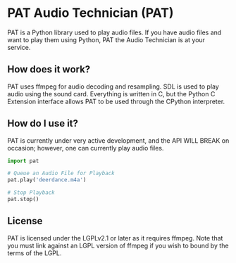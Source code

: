 # PAT Audio Technician (PAT)
PAT is a Python library used to play audio files. If you have audio files and want to play them using 
Python, PAT the Audio Technician is at your service.

## How does it work?
PAT uses ffmpeg for audio decoding and resampling. SDL is used to play audio using the sound card. 
Everything is written in C, but the Python C Extension interface allows PAT to be used through the 
CPython interpreter.

## How do I use it?
PAT is currently under very active development, and the API WILL BREAK on occasion; however, one 
can currently play audio files.
```python
import pat

# Queue an Audio File for Playback
pat.play('deerdance.m4a')

# Stop Playback
pat.stop()
```

## License
PAT is licensed under the LGPLv2.1 or later as it requires ffmpeg. Note that you must link against 
an LGPL version of ffmpeg if you wish to bound by the terms of the LGPL.

